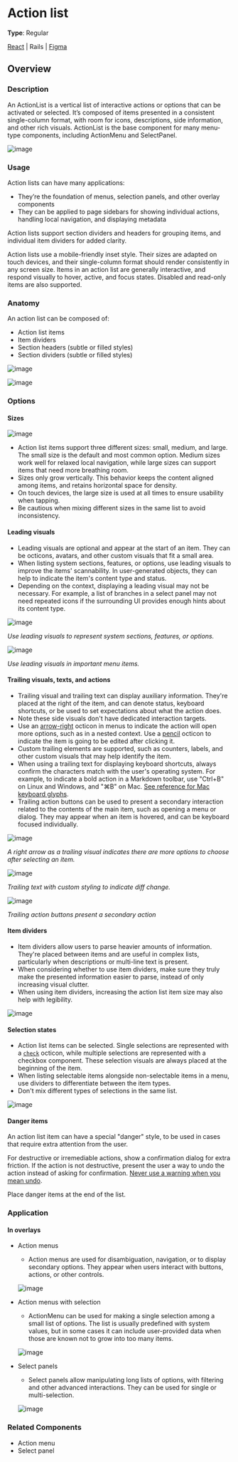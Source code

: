 # Action list

**Type**: Regular

[React](https://primer.style/react/ActionList) | Rails | [Figma](https://www.figma.com/file/GCvY3Qv8czRgZgvl1dG6lp/Primer-Web?node-id=9677%3A44019
)

## Overview
### Description
An ActionList is a vertical list of interactive actions or options that can be activated or selected. It’s composed of items presented in a consistent single-column format, with room for icons, descriptions, side information, and other rich visuals. ActionList is the base component for many menu-type components, including ActionMenu and SelectPanel.

![image](https://user-images.githubusercontent.com/293280/125994797-430b8376-30f8-4971-b476-c5186f9ef6ca.png)

### Usage

Action lists can have many applications:
- They’re the foundation of menus, selection panels, and other overlay components
- They can be applied to page sidebars for showing individual actions, handling local navigation, and displaying metadata

Action lists support section dividers and headers for grouping items, and individual item dividers for added clarity. 

Action lists use a mobile-friendly inset style. Their sizes are adapted on touch devices, and their single-column format should render consistently in any screen size. Items in an action list are generally interactive, and respond visually to hover, active, and focus states. Disabled and read-only items are also supported.


### Anatomy
An action list can be composed of:
- Action list items
- Item dividers
- Section headers (subtle or filled styles)
- Section dividers (subtle or filled styles)

![image](https://user-images.githubusercontent.com/293280/125995889-12a2de9a-7e15-4638-87dd-6796a983f733.png)

![image](https://user-images.githubusercontent.com/293280/125996049-e2af9cc7-c736-4adc-9800-a1d742b7929e.png)

### Options

#### Sizes
![image](https://user-images.githubusercontent.com/293280/125997468-fa064d6b-ace3-4dec-920d-178478d67ba9.png)

- Action list items support three different sizes: small, medium, and large. The small size is the default and most common option. Medium sizes work well for relaxed local navigation, while large sizes can support items that need more breathing room.
- Sizes only grow vertically. This behavior keeps the content aligned among items, and retains horizontal space for density.
- On touch devices, the large size is used at all times to ensure usability when tapping.
- Be cautious when mixing different sizes in the same list to avoid inconsistency.

#### Leading visuals
- Leading visuals are optional and appear at the start of an item. They can be octicons, avatars, and other custom visuals that fit a small area.
- When listing system sections, features, or options, use leading visuals to improve the items' scannability. In user-generated objects, they can help to indicate the item's content type and status.
- Depending on the context, displaying a leading visual may not be necessary. For example, a list of branches in a select panel may not need repeated icons if the surrounding UI provides enough hints about its content type.

![image](https://user-images.githubusercontent.com/293280/125997571-d8b92b5e-5241-4f33-b223-825335b18f3d.png)

*Use leading visuals to represent system sections, features, or options.*

![image](https://user-images.githubusercontent.com/293280/125997693-e0d9e379-19c1-4382-adbb-2a1882937373.png)

*Use leading visuals in important menu items.*

#### Trailing visuals, texts, and actions
- Trailing visual and trailing text can display auxiliary information. They're placed at the right of the item, and can denote status, keyboard shortcuts, or be used to set expectations about what the action does.
- Note these side visuals don't have dedicated interaction targets.
- Use an [arrow-right](https://primer.style/octicons/arrow-right-16) octicon in menus to indicate the action will open more options, such as in a nested context. Use a [pencil](https://primer.style/octicons/pencil-16) octicon to indicate the item is going to be edited after clicking it.
- Custom trailing elements are supported, such as counters, labels, and other custom visuals that may help identify the item.
- When using a trailing text for displaying keyboard shortcuts, always confirm the characters match with the user's operating system. For example, to indicate a bold action in a Markdown toolbar, use "Ctrl+B" on Linux and Windows, and "⌘B" on Mac. [See reference for Mac keyboard glyphs](https://support.apple.com/en-us/HT201236).
- Trailing action buttons can be used to present a secondary interaction related to the contents of the main item, such as opening a menu or dialog. They may appear when an item is hovered, and can be keyboard focused individually.

![image](https://user-images.githubusercontent.com/293280/125998961-24f90611-fe5f-4169-8943-eef68a6755a9.png)

*A right arrow as a trailing visual indicates there are more options to choose after selecting an item.*

![image](https://user-images.githubusercontent.com/293280/125999062-bc489a21-cdc6-455a-8363-b7c8c7faeb3a.png)

*Trailing text with custom styling to indicate diff change.*

![image](https://user-images.githubusercontent.com/18661030/193155140-ae9cca41-280b-4cc2-a0c0-1a830b12b5c9.png)

*Trailing action buttons present a secondary action*

#### Item dividers
- Item dividers allow users to parse heavier amounts of information. They're placed between items and are useful in complex lists, particularly when descriptions or multi-line text is present.
- When considering whether to use item dividers, make sure they truly make the presented information easier to parse, instead of only increasing visual clutter.
- When using item dividers, increasing the action list item size may also help with legibility.

![image](https://user-images.githubusercontent.com/293280/126000062-3fc62e04-670d-4346-b65b-57c2e70ceeb0.png)

#### Selection states
- Action list items can be selected. Single selections are represented with a <code>[check](https://primer.style/octicons/check-16)</code> octicon, while multiple selections are represented with a checkbox component. These selection visuals are always placed at the beginning of the item.
- When listing selectable items alongside non-selectable items in a menu, use dividers to differentiate between the item types.
- Don't mix different types of selections in the same list.

![image](https://user-images.githubusercontent.com/293280/125999384-b2a322db-8ec3-4a69-a414-10050544813b.png)

#### Danger items

An action list item can have a special "danger" style, to be used in cases that require extra attention from the user.

For destructive or irremediable actions, show a confirmation dialog for extra friction. If the action is not destructive, present the user a way to undo the action instead of asking for confirmation. [Never use a warning when you mean undo](https://alistapart.com/article/neveruseawarning/).

Place danger items at the end of the list.

### Application
#### In overlays

- Action menus
   -  Action menus are used for disambiguation, navigation, or to display secondary options. They appear when users interact with buttons, actions, or other controls.

     ![image](https://user-images.githubusercontent.com/293280/123880964-95b3a700-d8f8-11eb-9775-cbaf165207ed.png)

- Action menus with selection
  - ActionMenu can be used for making a single selection among a small list of options. The list is usually predefined with system values, but in some cases it can include user-provided data when those are known not to grow into too many items.

   ![image](https://user-images.githubusercontent.com/293280/123881067-cdbaea00-d8f8-11eb-98e4-e57c64489308.png)

- Select panels 
   - Select panels allow manipulating long lists of options, with filtering and other advanced interactions. They can be used for single or multi-selection.

    ![image](https://user-images.githubusercontent.com/293280/123876997-4158f900-d8f1-11eb-85cb-461d9bbee0cb.png)


### Related Components
- Action menu
- Select panel

